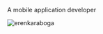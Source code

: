 
A mobile application developer
 
<p align="left">
<p><img align="center" src="https://github-readme-streak-stats.herokuapp.com/?user=erenkaraboga&theme=dark" alt="erenkaraboga" /></p>

